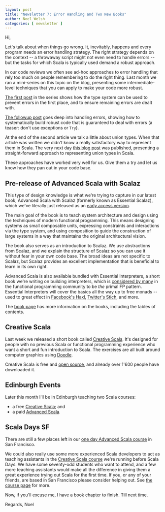 ```yaml
---
layout: post
title: "Newsletter 7: Error Handling and Two New Books"
author: Noel Welsh
categories: [ newsletter ]
---
```

Hi,

Let's talk about when things go wrong. It, inevitably, happens and every program needs an error handling strategy. The right strategy depends on the context -- a throwaway script might not even need to handle errors -- but the tasks for which Scala is typically used demand a robust approach.

In our code reviews we often see ad-hoc approaches to error handling that rely too much on people remembering to do the right thing. Last month we ran a mini-series on this topic on the blog, presenting some intermediate-level techniques that you can apply to make your code more robust.

<!-- break -->

[The first post][error-handling-1] in the series shows how the type system can be used to prevent errors in the first place, and to ensure remaining errors are dealt with.

[The followup post][error-handling-2] goes deep into handling errors, showing how to systematically build robust code that is guaranteed to deal with errors (a teaser: don't use exceptions or `Try`).

At the end of the second article we talk a little about union types. When that article was written we didn't know a really satisfactory way to represent them in Scala. The very next day [this blog post][union-types] was published, presenting a straight-forward approach to representing union types in Scala.

These approaches have worked very well for us. Give them a try and let us know how they pan out in your code base.


## Pre-release of Advanced Scala with Scalaz

This type of design knowledge is what we're trying to capture in our latest book, Advanced Scala with Scalaz (formerly known as Essential Scalaz), which we've literally just released as an [early access version][advanced-scala].

The main goal of the book is to teach system architecture and design using the techniques of modern functional programming. This means designing systems as small composable units, expressing constraints and interactions via the type system, and using composition to guide the construction of large systems in a way that maintains the original architectural vision.

The book also serves as an introduction to Scalaz. We use abstractions from Scalaz, and we explain the structure of Scalaz so you can use it without fear in your own code base. The broad ideas are not specific to Scalaz, but Scalaz provides an excellent implementation that is beneficial to learn in its own right.

Advanced Scala is also available bundled with Essential Interpreters, a short book we're writing on building interpreters, which is [considered by many][don-stewart-so] in the functional programming community to be *the* primal FP pattern. Essential Interpreters will cover the basics all the way up to free monads -- used to great effect in [Facebook's Haxl][haxl], [Twitter's Stich][stitch], and more.

The [book page](http://underscore.io/books/advanced-scala) has more information on the books, including the tables of contents.

## Creative Scala

Last week we released a short book called [Creative Scala][creative-scala]. It's designed for people with no previous Scala or functional programming experience who want a short and fun introduction to Scala. The exercises are all built around computer graphics using [Doodle][doodle].

Creative Scala is free and [open source][creative-scala-github], and already over 1'600 people have downloaded it.


## Edinburgh Events

Later this month I'll be in Edinburgh teaching two Scala courses:

- a free [Creative Scala][creative-scala-ed]; and
- a paid [Advanced Scala][advanced-scala-ed].


## Scala Days SF

There are still a few places left in our [one day Advanced Scala course](http://underscore.io/events/2015-03-19-essential-scalaz.html) in San Francisco.

We could also really use some more experienced Scala developers to act as teaching assistants in the [Creative Scala course][creative-scala-sf] we're running before Scala Days. We have some seventy-odd students who want to attend, and a few more teaching assistants would make all the difference in giving them a great experience trying out Scala for the first time. If you, or any of your friends, are based in San Francisco please consider helping out. See [the course page][creative-scala-sf] for more.

Now, if you'll excuse me, I have a book chapter to finish. Till next time.

Regards,
Noel

[error-handling-1]: http://underscore.io/blog/posts/2015/02/13/error-handling-without-throwing-your-hands-up.html
[error-handling-2]: http://underscore.io/blog/posts/2015/02/23/designing-fail-fast-error-handling.html
[union-types]: http://japgolly.blogspot.co.uk/2015/02/zero-overhead-recursive-adt-coproducts.html
[creative-scala-ed]: http://underscore.io/events/2015-03-28-creative-scala.html
[advanced-scala-ed]: http://underscore.io/events/2015-03-30-advanced-scala.html
[creative-scala]: http://underscore.io/training/courses/creative-scala/
[doodle]: https://github.com/underscoreio/doodle
[creative-scala-github]: https://github.com/underscoreio/creative-scala
[advanced-scala]: http://underscore.io/training/courses/advanced-scala
[creative-scala-sf]: http://underscore.io/events/2015-03-15-creative-scala.html
[don-stewart-so]: http://stackoverflow.com/a/27860072
[haxl]: https://github.com/facebook/Haxl
[stitch]: https://www.youtube.com/watch?v=bmIxIslimVY
